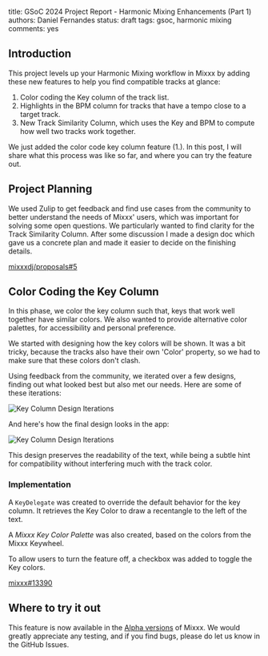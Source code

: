 title: GSoC 2024 Project Report - Harmonic Mixing Enhancements (Part 1)
authors: Daniel Fernandes
status: draft
tags: gsoc, harmonic mixing
comments: yes

## Introduction

This project levels up your Harmonic Mixing workflow in Mixxx by adding these new features to help you find compatible tracks at glance:

1. Color coding the Key column of the track list.
2. Highlights in the BPM column for tracks that have a tempo close to a target track.
3. New Track Similarity Column, which uses the Key and BPM to compute how well two tracks work together.

We just added the color code key column feature (1.). In this post, I will share what this process was like so far, and where you can try the feature out. 

## Project Planning

We used Zulip to get feedback and find use cases from the community to better understand the needs of Mixxx' users, which was important for solving some open questions. We particularly wanted to find clarity for the Track Similarity Column. After some discussion I made a design doc which gave us a concrete plan and made it easier to decide on the finishing details.

[mixxxdj/proposals#5](https://github.com/mixxxdj/proposals/pull/5)

## Color Coding the Key Column

In this phase, we color the key column such that, keys that work well together have similar colors. We also wanted to provide alternative color palettes, for accessibility and personal preference.

We started with designing how the key colors will be shown. It was a bit tricky, because the tracks also have their own 'Color' property, so we had to make sure that these colors don't clash.

Using feedback from the community, we iterated over a few designs, finding out what looked best but also met our needs. Here are some of these iterations:

![Key Column Design Iterations]({static}/images/news/mixxx-track-key-colors-design-iterations.png)

And here's how the final design looks in the app:

![Key Column Design Iterations]({static}/images/news/mixxx-track-key-colors-screenshot.png)

This design preserves the readability of the text, while being a subtle hint for compatibility without interfering much with the track color.

### Implementation

A `KeyDelegate` was created to override the default behavior for the key column. It retrieves the Key Color to draw a recentangle to the left of the text.

A *Mixxx Key Color Palette* was also created, based on the colors from the Mixxx Keywheel.

To allow users to turn the feature off, a checkbox was added to toggle the Key colors.

[mixxx#13390](https://github.com/mixxxdj/mixxx/pull/13390)

## Where to try it out

This feature is now available in the [Alpha versions](https://mixxx.org/download/#testing) of Mixxx. We would greatly appreciate any testing, and if you find bugs, please do let us know in the GitHub Issues. 